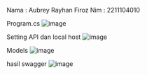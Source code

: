 Nama : Aubrey Rayhan Firoz
Nim : 2211104010


Program.cs
![image](https://github.com/user-attachments/assets/5a71b6ee-db91-4e87-8589-d70acf233056)


Setting API dan local host
![image](https://github.com/user-attachments/assets/41c77c0c-847d-4e37-9046-3d541cf37d19)

Models
![image](https://github.com/user-attachments/assets/fd0d553c-8fc2-4a9b-a4aa-d5b4121975f5)


hasil swagger
![image](https://github.com/user-attachments/assets/421d4e28-e5b4-48c4-b9ab-5846816ef215)
